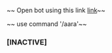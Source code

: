 ~~ Open bot using this link <a href="https://t.me/PaavamBotBot">link</a>~~

~~ use command '/aara'~~

### [INACTIVE]
